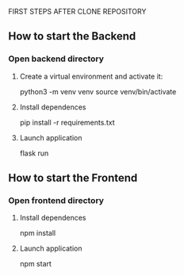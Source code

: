 FIRST STEPS AFTER CLONE REPOSITORY

<h2>How to start the Backend</h2>
<h3>Open backend directory</h3>

1. Create a virtual environment and activate it:

    python3 -m venv venv
    source venv/bin/activate

2. Install dependences

    pip install -r requirements.txt

3. Launch application

    flask run

<h2>How to start the Frontend</h2>
<h3>Open frontend directory</h3>

1. Install dependences

    npm install

2. Launch application

    npm start

